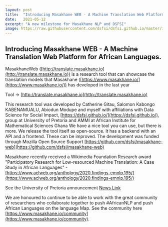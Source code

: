 ```yaml
---
layout: post
title:  "Introducing Masakhane WEB - A Machine Translation Web Platform for African Languages"
date:   2021-05-12
excerpt: "A new milestone for Masakhane NLP and DSFSI"
image: https://raw.githubusercontent.com/dsfsi/dsfsi.github.io/master/images/MasakhaneWeb.png
---
```

## Introducing Masakhane WEB - A Machine Translation Web Platform for African Languages. 

MasakhaneWeb ([http://translate.masakhane.io](http://translate.masakhane.io)) is a  research tool that can showcase the translation models that Masakhane ([https://www.masakhane.io/](https://www.masakhane.io/)) has developed in the last year 

Tool ->  [http://translate.masakhane.io](http://translate.masakhane.io)

This research tool was developed by Catherine Gitau, Salomon Kabongo KABENAMUALU, Abiodun Modupe and myself with affiliations with Data Science for Social Impact, [https://dsfsi.github.io/](https://dsfsi.github.io/), group at University of Pretoria and AMMI at African Institute for Mathematical Sciences Ghana 
We have a nice tool you can use, but there is more. We release the tool itself as open-source. It has a backend with an API and a frontend. These can be improved. The development was funded through Mozilla Open Source Support [https://github.com/dsfsi/masakhane-web](https://github.com/dsfsi/masakhane-web)

Masakhane recently received a Wikimedia Foundation Research award "Participatory Research for Low-resourced Machine Translation: A Case Study in African Languages" - [https://www.aclweb.org/anthology/2020.findings-emnlp.195/](https://www.aclweb.org/anthology/2020.findings-emnlp.195/)

See the University of Pretoria announcement [News Link](https://www.up.ac.za/faculty-of-engineering-built-environment-it/news/post_2971116-award-for-african-machine-learning-interface-developed-in-collaboration-with-the-university-of-pretorias-computer-scientists?fbclid=IwAR1ISSbqdlyEdbu1whzlI8C1duXedj1JMJ_NhDlKNDZvsaL8hGa9m_F_Zts)

We are honoured to continue to be able to work with the great community of researchers who collaborate together to push #AfricanNLP and push African Languages on the language Map. See the community here [https://www.masakhane.io/community](https://www.masakhane.io/community).
